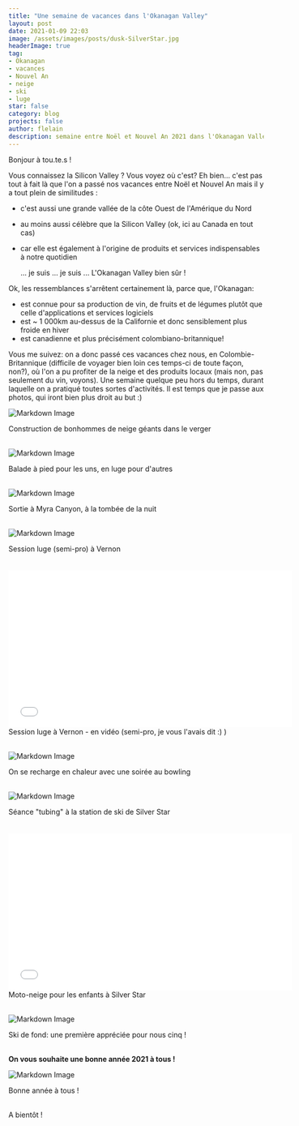 ```yaml
---
title: "Une semaine de vacances dans l'Okanagan Valley"
layout: post
date: 2021-01-09 22:03
image: /assets/images/posts/dusk-SilverStar.jpg
headerImage: true
tag:
- Okanagan
- vacances
- Nouvel An
- neige
- ski
- luge
star: false
category: blog
projects: false
author: flelain
description: semaine entre Noël et Nouvel An 2021 dans l'Okanagan Valley, BC
---
```


Bonjour à tou.te.s !

Vous connaissez la Silicon Valley ? Vous voyez où c'est? Eh bien... c'est pas tout à fait là que l'on a passé nos vacances entre Noël et Nouvel An mais il y a tout plein de similitudes :
- c'est aussi une grande vallée de la côte Ouest de l'Amérique du Nord
- au moins aussi célèbre que la Silicon Valley (ok, ici au Canada en tout cas)
- car elle est également à l'origine de produits et services indispensables à notre quotidien

  ... je suis ... je suis ... L'Okanagan Valley bien sûr !

Ok, les ressemblances s'arrêtent certainement là, parce que, l'Okanagan:
- est connue pour sa production de vin, de fruits et de légumes plutôt que celle d'applications et services logiciels
- est ~ 1 000km au-dessus de la Californie et donc sensiblement plus froide en hiver
- est canadienne et plus précisément colombiano-britannique!

Vous me suivez: on a donc passé ces vacances chez nous, en Colombie-Britannique (difficile de voyager bien loin ces temps-ci de toute façon, non?), où l'on a pu profiter de la neige et des produits locaux (mais non, pas seulement du vin, voyons). Une semaine quelque peu hors du temps, durant laquelle on a pratiqué toutes sortes d'activités. Il est temps que je passe aux photos, qui iront bien plus droit au but :)

![Markdown Image](/assets/images/posts/giant-snow-men.jpg)
<figcaption class="caption">Construction de bonhommes de neige géants dans le verger</figcaption>
<br>

![Markdown Image](/assets/images/posts/sleighing-walking.jpg)
<figcaption class="caption">Balade à pied pour les uns, en luge pour d'autres</figcaption>
<br>

![Markdown Image](/assets/images/posts/Myra-Canyon.jpg)
<figcaption class="caption">Sortie à Myra Canyon, à la tombée de la nuit</figcaption>
<br>

![Markdown Image](/assets/images/posts/sleigh-Vernon.jpg)
<figcaption class="caption">Session luge (semi-pro) à Vernon</figcaption>
<br>

<br>
<iframe width="560" height="310" src="/assets/videos/sleigh-Vernon-video.mp4" frameborder="0" allowfullscreen preload="none"></iframe>
<figcaption class="caption">Session luge à Vernon - en vidéo (semi-pro, je vous l'avais dit :) )</figcaption>
<br>

![Markdown Image](/assets/images/posts/bowling-Kelowna.jpg)
<figcaption class="caption">On se recharge en chaleur avec une soirée au bowling</figcaption>
<br>

![Markdown Image](/assets/images/posts/tubing-SilverStar.jpg)
<figcaption class="caption">Séance "tubing" à la station de ski de Silver Star</figcaption>
<br>

<br>
<iframe width="560" height="310" src="/assets/videos/mini-sledding-SilverStar.mp4" frameborder="0" allowfullscreen preload="none"></iframe>
<figcaption class="caption">Moto-neige pour les enfants à Silver Star</figcaption>
<br>

![Markdown Image](/assets/images/posts/XCountry-skiing-Telemark.jpg)
<figcaption class="caption">Ski de fond: une première appréciée pour nous cinq !</figcaption>
<br>

**On vous souhaite une bonne année 2021 à tous !**

![Markdown Image](/assets/images/posts/Cheers-2021-map-Canada.jpg)
<figcaption class="caption">Bonne année à tous !</figcaption>
<br>

A bientôt !